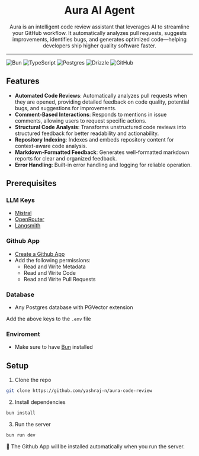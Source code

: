 <div align="center">

# Aura AI Agent



<a name="readme-top"></a>

Aura is an intelligent code review assistant that leverages AI to streamline your GitHub workflow. It automatically analyzes pull requests, suggests improvements, identifies bugs, and generates optimized code—helping developers ship higher quality software faster.
</div>

---

![Bun](https://img.shields.io/badge/Bun-000?logo=bun&logoColor=fff)
![TypeScript](https://img.shields.io/badge/TypeScript-3178C6?logo=typescript&logoColor=fff)
![Postgres](https://img.shields.io/badge/Postgres-%23316192.svg?logo=postgresql&logoColor=white)
![Drizzle](https://img.shields.io/badge/Drizzle-C5F74F?logo=drizzle&logoColor=000)
![GitHub](https://img.shields.io/badge/GitHub-%23121011.svg?logo=github&logoColor=white)

## Features

- **Automated Code Reviews**: Automatically analyzes pull requests when they are opened, providing detailed feedback on code quality, potential bugs, and suggestions for improvements.
- **Comment-Based Interactions**: Responds to mentions in issue comments, allowing users to request specific actions.
- **Structural Code Analysis**: Transforms unstructured code reviews into structured feedback for better readability and actionability.
- **Repository Indexing**: Indexes and embeds repository content for context-aware code analysis.
- **Markdown-Formatted Feedback**: Generates well-formatted markdown reports for clear and organized feedback.
- **Error Handling**: Built-in error handling and logging for reliable operation.

## Prerequisites
### LLM Keys
- [Mistral](https://mistral.ai)
- [OpenRouter](https://openrouter.ai)
- [Langsmith](https://smith.langchain.com)

### Github App
- [Create a Github App](https://docs.github.com/en/apps/creating-github-apps/about-creating-github-apps)
- Add the following permissions:
    - Read and Write Metadata
    - Read and Write Code
    - Read and Write Pull Requests

### Database
- Any Postgres database with PGVector extension

Add the above keys to the `.env` file

### Enviroment
- Make sure to have [Bun](https://bun.sh) installed

## Setup

1. Clone the repo
```bash
git clone https://github.com/yashraj-n/aura-code-review
```

2. Install dependencies
```bash
bun install
```

3. Run the server
```bash
bun run dev
```

🚀 The Github App will be installed automatically when you run the server.



